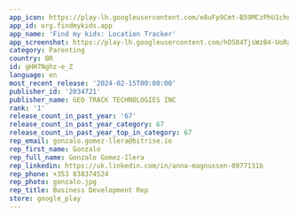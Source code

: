 ```yaml
---
app_icon: https://play-lh.googleusercontent.com/e8uFp9Cmt-B59MCzPhU1chnhdIhyXSpS9pfg1rcetuake-RF73vvGWSdNuwLMlXGU1A
app_id: org.findmykids.app
app_name: 'Find my kids: Location Tracker'
app_screenshot: https://play-lh.googleusercontent.com/hO584TjsWzB4-UoRaN9LvQZrpbEfxDmEMuhLpUOzLk2WrZ7FWX45hpPTxxbgDjAYeeWp
category: Parenting
country: BR
id: gHH7Nghz-e_Z
language: en
most_recent_release: '2024-02-15T00:00:00'
publisher_id: '2034721'
publisher_name: GEO TRACK TECHNOLOGIES INC
rank: '1'
release_count_in_past_year: '67'
release_count_in_past_year_category: 67
release_count_in_past_year_top_in_category: 67
rep_email: gonzalo.gomez-llera@bitrise.io
rep_first_name: Gonzalo
rep_full_name: Gonzalo Gomez-Ilera
rep_linkedin: https://uk.linkedin.com/in/anna-magnussen-0977131b
rep_phone: +353 838374524
rep_photo: gonzalo.jpg
rep_title: Business Development Rep
store: google_play
---
```

